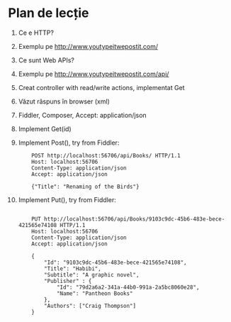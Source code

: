 Plan de lecție
==============

1. Ce e HTTP?

2. Exemplu pe http://www.youtypeitwepostit.com/

3. Ce sunt Web APIs?

4. Exemplu pe http://www.youtypeitwepostit.com/api/

1. Creat controller with read/write actions, implementat Get

2. Văzut răspuns în browser (xml)

3. Fiddler, Composer, Accept: application/json

4. Implement Get(id)

5. Implement Post(), try from Fiddler:

    ```
        POST http://localhost:56706/api/Books/ HTTP/1.1
        Host: localhost:56706
        Content-Type: application/json
        Accept: application/json
    
        {"Title": "Renaming of the Birds"}
    ```

6. Implement Put(), try from Fiddler:

    ```
    
        PUT http://localhost:56706/api/Books/9103c9dc-45b6-483e-bece-421565e74108 HTTP/1.1
        Host: localhost:56706
        Content-Type: application/json
        Accept: application/json
    
        {
            "Id": "9103c9dc-45b6-483e-bece-421565e74108",
            "Title": "Habibi",
            "Subtitle": "A graphic novel",
            "Publisher" : {
                "Id": "79d2a6a2-341a-44b0-991a-2a5bc8060e28",
                "Name": "Pantheon Books"
            },
            "Authors": ["Craig Thompson"]
        }
    ```
